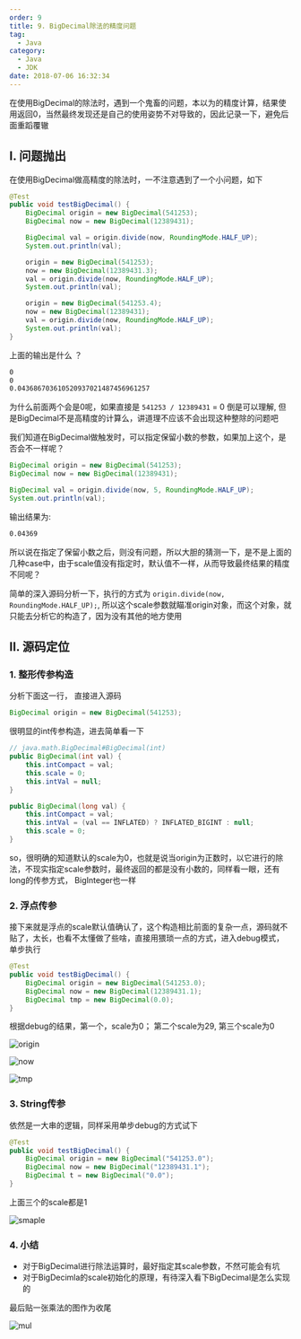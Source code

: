 ```yaml
---
order: 9
title: 9. BigDecimal除法的精度问题
tag:
  - Java
category:
  - Java
  - JDK
date: 2018-07-06 16:32:34
---
```



在使用BigDecimal的除法时，遇到一个鬼畜的问题，本以为的精度计算，结果使用返回0，当然最终发现还是自己的使用姿势不对导致的，因此记录一下，避免后面重蹈覆辙

<!-- more -->

## I. 问题抛出

在使用BigDecimal做高精度的除法时，一不注意遇到了一个小问题，如下

```java
@Test
public void testBigDecimal() {
    BigDecimal origin = new BigDecimal(541253);
    BigDecimal now = new BigDecimal(12389431);

    BigDecimal val = origin.divide(now, RoundingMode.HALF_UP);
    System.out.println(val);

    origin = new BigDecimal(541253);
    now = new BigDecimal(12389431.3);
    val = origin.divide(now, RoundingMode.HALF_UP);
    System.out.println(val);

    origin = new BigDecimal(541253.4);
    now = new BigDecimal(12389431);
    val = origin.divide(now, RoundingMode.HALF_UP);
    System.out.println(val);
}
```

上面的输出是什么 ？

```sh
0
0
0.043686703610520937021487456961257
```

为什么前面两个会是0呢，如果直接是 `541253 / 12389431` = 0 倒是可以理解, 但是BigDecimal不是高精度的计算么，讲道理不应该不会出现这种整除的问题吧

我们知道在BigDecimal做触发时，可以指定保留小数的参数，如果加上这个，是否会不一样呢？

```java
BigDecimal origin = new BigDecimal(541253);
BigDecimal now = new BigDecimal(12389431);

BigDecimal val = origin.divide(now, 5, RoundingMode.HALF_UP);
System.out.println(val);
```

输出结果为:

```sh
0.04369
```

所以说在指定了保留小数之后，则没有问题，所以大胆的猜测一下，是不是上面的几种case中，由于scale值没有指定时，默认值不一样，从而导致最终结果的精度不同呢？

简单的深入源码分析一下，执行的方式为 `origin.divide(now, RoundingMode.HALF_UP);`, 所以这个scale参数就瞄准origin对象，而这个对象，就只能去分析它的构造了，因为没有其他的地方使用

## II. 源码定位

### 1. 整形传参构造

分析下面这一行， 直接进入源码

```java
BigDecimal origin = new BigDecimal(541253);
```

很明显的int传参构造，进去简单看一下

```java
// java.math.BigDecimal#BigDecimal(int)
public BigDecimal(int val) {
    this.intCompact = val;
    this.scale = 0;
    this.intVal = null;
}

public BigDecimal(long val) {
    this.intCompact = val;
    this.intVal = (val == INFLATED) ? INFLATED_BIGINT : null;
    this.scale = 0;
}
```

so，很明确的知道默认的scale为0，也就是说当origin为正数时，以它进行的除法，不现实指定scale参数时，最终返回的都是没有小数的，同样看一眼，还有long的传参方式， BigInteger也一样

### 2. 浮点传参

接下来就是浮点的scale默认值确认了，这个构造相比前面的复杂一点，源码就不贴了，太长，也看不太懂做了些啥，直接用猥琐一点的方式，进入debug模式，单步执行

```java
@Test
public void testBigDecimal() {
    BigDecimal origin = new BigDecimal(541253.0);
    BigDecimal now = new BigDecimal(12389431.1);
    BigDecimal tmp = new BigDecimal(0.0);
}
```

根据debug的结果，第一个，scale为0； 第二个scale为29, 第三个scale为0

![origin](https://raw.githubusercontent.com/liuyueyi/Source/master/img/blog/daywork/180706/decimal01.jpg)

![now](https://raw.githubusercontent.com/liuyueyi/Source/master/img/blog/daywork/180706/decimal02.jpg)

![tmp](https://raw.githubusercontent.com/liuyueyi/Source/master/img/blog/daywork/180706/decimal03.jpg)


### 3. String传参

依然是一大串的逻辑，同样采用单步debug的方式试下

```java
@Test
public void testBigDecimal() {
    BigDecimal origin = new BigDecimal("541253.0");
    BigDecimal now = new BigDecimal("12389431.1");
    BigDecimal t = new BigDecimal("0.0");
}
```

上面三个的scale都是1

![smaple](https://raw.githubusercontent.com/liuyueyi/Source/master/img/blog/daywork/180706/decimal04.jpg)

### 4. 小结

- 对于BigDecimal进行除法运算时，最好指定其scale参数，不然可能会有坑
- 对于BigDecimla的scale初始化的原理，有待深入看下BigDecimal是怎么实现的

最后贴一张乘法的图作为收尾

![mul](https://raw.githubusercontent.com/liuyueyi/Source/master/img/blog/daywork/180706/decimal05.jpg)

